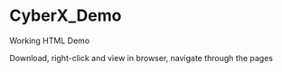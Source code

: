 # CyberX_Demo
Working HTML Demo

Download, right-click and view in browser, navigate through the pages
